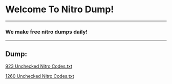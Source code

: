 # Welcome To Nitro Dump!

<hr>

### We make free nitro dumps daily!

<hr>

## Dump:

[923 Unchecked Nitro Codes.txt](https://github.com/Shop-Nitro/Shop-Nitro.github.io/files/8312472/923.Unchecked.Nitro.Codes.txt)


[1260 Unchecked Nitro Codes.txt](https://github.com/Shop-Nitro/Shop-Nitro.github.io/files/8312482/1260.Unchecked.Nitro.Codes.txt)
